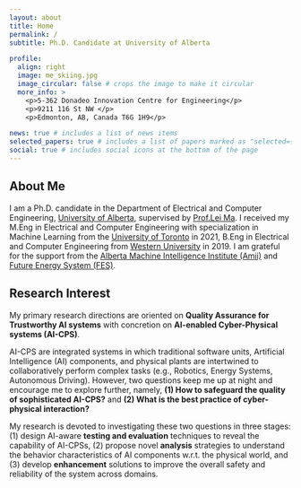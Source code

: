 ```yaml
---
layout: about
title: Home
permalink: /
subtitle: Ph.D. Candidate at University of Alberta

profile:
  align: right
  image: me_skiing.jpg
  image_circular: false # crops the image to make it circular
  more_info: >
    <p>5-362 Donadeo Innovation Centre for Engineering</p>
    <p>9211 116 St NW </p>
    <p>Edmonton, AB, Canada T6G 1H9</p>

news: true # includes a list of news items
selected_papers: true # includes a list of papers marked as "selected={true}"
social: true # includes social icons at the bottom of the page
---
```


## About Me

I am a Ph.D. candidate in the Department of Electrical and Computer Engineering, [University of Alberta](https://www.ualberta.ca/index.html), supervised by [Prof.Lei Ma](https://www.malei.org/). I received my M.Eng in Electrical and Computer Engineering with specialization in Machine Learning from the [University of Toronto](https://www.utoronto.ca/) in 2021, B.Eng in Electrical and Computer Engineering from [Western University](https://www.uwo.ca/index.html) in 2019. I am grateful for the support from the [Alberta Machine Intelligence Institute (Amii)](https://www.amii.ca/) and [Future Energy System (FES)](https://www.futureenergysystems.ca/).

## Research Interest

My primary research directions are oriented on **Quality Assurance for Trustworthy AI systems** with concretion on **AI-enabled Cyber-Physical systems (AI-CPS)**.

AI-CPS are integrated systems in which traditional software units, Artificial Intelligence (AI) components, and physical plants are intertwined to collaboratively perform complex tasks (e.g., Robotics, Energy Systems, Autonomous Driving). However, two questions keep me up at night and encourage me to explore further, namely, 
**(1) How to safeguard the quality of sophisticated AI-CPS?** and 
**(2) What is the best practice of cyber-physical interaction?**

My research is devoted to investigating these two questions in three stages: (1) design AI-aware **testing and evaluation** techniques to reveal the capability of AI-CPSs, (2) propose novel **analysis** strategies to understand the behavior characteristics of AI components w.r.t. the physical world, and (3) develop **enhancement** solutions to improve the overall safety and reliability of the system across domains.

<!-- Put your address / P.O. box / other info right below your picture. You can also disable any of these elements by editing `profile` property of the YAML header of your `_pages/about.md`. Edit `_bibliography/papers.bib` and Jekyll will render your [publications page](/al-folio/publications/) automatically.

Link to your social media connections, too. This theme is set up to use [Font Awesome icons](https://fontawesome.com/) and [Academicons](https://jpswalsh.github.io/academicons/), like the ones below. Add your Facebook, Twitter, LinkedIn, Google Scholar, or just disable all of them. -->
